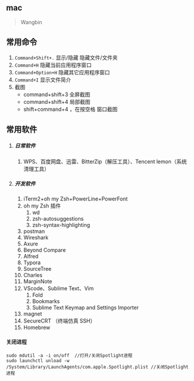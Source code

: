 ## mac

> Wangbin

## 常用命令

1. `Command+Shift+.`  显示/隐藏 隐藏文件/文件夹
2. `Command+H` 隐藏当前应用程序窗口
3. `Command+Option+H` 隐藏其它应用程序窗口
4. `Command+I` 显示文件简介
5. 截图
   - command+shift+3 全屏截图
   - command+shift+4 局部截图
   - shift+command+4 ，在按空格  窗口截图 

## 常用软件



1. ##### 日常软件

   1. WPS、百度网盘、迅雷、BitterZip（解压工具）、Tencent lemon（系统清理工具）

2. ##### 开发软件

   1. iTerm2+oh my Zsh+PowerLine+PowerFont
   2. oh my Zsh 插件
      1. wd
      2. zsh-autosuggestions 
      3. zsh-syntax-highlighting
   3. postman
   4. Wireshark
   5. Axure
   6. Beyond Compare
   7. Alfred 
   8. Typora
   9. SourceTree
   10. Charles
   11. MarginNote
   12. VScode、Sublime Text、Vim
       1. Fold
       2. Bookmarks
       3. Sublime Text Keymap and Settings Importer
   13. magnet
   14. SecureCRT （终端仿真 SSH）
   15. Homebrew 

#### 关闭进程

```
sudo mdutil -a -i on/off  //打开/关闭Spotlight进程
sudo launchctl unload -w /System/Library/LaunchAgents/com.apple.Spotlight.plist //关闭Spotlight进程
```





